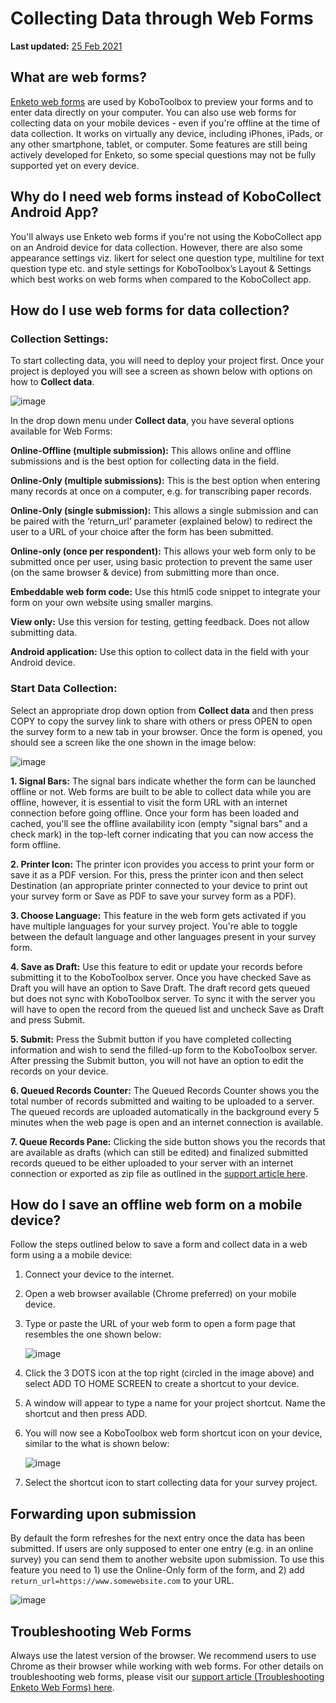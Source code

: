 # Collecting Data through Web Forms
**Last updated:** <a href="https://github.com/kobotoolbox/docs/blob/d71d4bebcaeeb29364a6bb2cfab162f89329eb67/source/data_through_webforms.md" class="reference">25 Feb 2021</a>

## What are web forms?

[Enketo web forms](enketo.md) are used by KoboToolbox to preview your forms and to enter data directly on your computer. You can also use web forms for collecting data on your mobile devices - even if you're offline at the time of data collection. It works on virtually any device, including iPhones, iPads, or any other smartphone, tablet, or computer. Some features are still being actively developed for Enketo, so some special questions may not be fully supported yet on every device.

## Why do I need web forms instead of KoboCollect Android App?

You'll always use Enketo web forms if you're not using the KoboCollect app on an Android device for data collection. However, there are also some appearance settings viz. likert for select one question type, multiline for text question type etc. and style settings for KoboToolbox’s Layout & Settings which best works on web forms when compared to the KoboCollect app. 

## How do I use web forms for data collection?

### Collection Settings:

To start collecting data, you will need to deploy your project first. Once your project is deployed you will see a screen as shown below with options on how to **Collect data**. 

![image](/images/data_through_webforms/collection_settings.png)

In the drop down menu under **Collect data**, you have several options available for Web Forms:

**Online-Offline (multiple submission):** This allows online and offline submissions and is the best option for collecting data in the field.

**Online-Only (multiple submissions):** This is the best option when entering many records at once on a computer, e.g. for transcribing paper records.

**Online-Only (single submission):** This allows a single submission and can be paired with the ‘return_url’ parameter (explained below) to redirect the user to a URL of your choice after the form has been submitted.

**Online-only (once per respondent):** This allows your web form only to be submitted once per user, using basic protection to prevent the same user (on the same browser & device) from submitting more than once.

**Embeddable web form code:** Use this html5 code snippet to integrate your form on your own website using smaller margins.

**View only:** Use this version for testing, getting feedback. Does not allow submitting data.

**Android application:** Use this option to collect data in the field with your Android device.

### Start Data Collection:

Select an appropriate drop down option from **Collect data** and then press COPY to copy the survey link to share with others or press OPEN to open the survey form to a new tab in your browser. Once the form is opened, you should see a screen like the one shown in the image below:

![image](/images/data_through_webforms/data_collection.jpg)

**1. Signal Bars:** The signal bars indicate whether the form can be launched offline or not. Web forms are built to be able to collect data while you are offline, however, it is essential to visit the form URL with an internet connection before going offline. Once your form has been loaded and cached, you'll see the offline availability icon (empty "signal bars" and a check mark) in the top-left corner indicating that you can now access the form offline.

**2. Printer Icon:** The printer icon provides you access to print your form or save it as a PDF version. For this, press the printer icon and then select Destination (an appropriate printer connected to your device to print out your survey form or Save as PDF to save your survey form as a PDF).

**3. Choose Language:** This feature in the web form gets activated if you have multiple languages for your survey project. You're able to toggle between the default language and other languages present in your survey form.

**4. Save as Draft:** Use this feature to edit or update your records before submitting it to the KoboToolbox server. Once you have checked Save as Draft you will have an option to Save Draft. The draft record gets queued but does not sync with KoboToolbox server. To sync it with the server you will have to open the record from the queued list and uncheck Save as Draft and press Submit.

**5. Submit:** Press the Submit button if you have completed collecting information and wish to send the filled-up form to the KoboToolbox server. After pressing the Submit button, you will not have an option to edit the records on your device. 

**6. Queued Records Counter:** The Queued Records Counter shows you the total number of records submitted and waiting to be uploaded to a server. The queued records are uploaded automatically in the background every 5 minutes when the web page is open and an internet connection is available.

**7. Queue Records Pane:** Clicking the side button shows you the records that are available as drafts (which can still be edited) and finalized submitted records queued to be either uploaded to your server with an internet connection or exported as zip file as outlined in the [support article here](manual_upload.md).

## How do I save an offline web form on a mobile device?

Follow the steps outlined below to save a form and collect data in a web form using a a mobile device:

1. Connect your device to the internet.

2. Open a web browser available (Chrome preferred) on your mobile device.

3. Type or paste the URL of your web form to open a form page that resembles the one shown below:

    ![image](/images/data_through_webforms/offline_webform.jpg)

4. Click the 3 DOTS icon at the top right (circled in the image above) and select ADD TO HOME SCREEN to create a shortcut to your device.

5. A window will appear to type a name for your project shortcut. Name the shortcut and then press ADD.

6. You will now see a KoboToolbox web form shortcut icon on your device, similar to the what is shown below:

    ![image](/images/data_through_webforms/kobo_icon.png)

7. Select the shortcut icon to start collecting data for your survey project.

## Forwarding upon submission

By default the form refreshes for the next entry once the data has been submitted. If users are only supposed to enter one entry (e.g. in an online survey) you can send them to another website upon submission. To use this feature you need to 1) use the Online-Only form of the form, and 2) add `return_url=https://www.somewebsite.com` to your URL.

![image](/images/data_through_webforms/url.png)

## Troubleshooting Web Forms

Always use the latest version of the browser. We recommend users to use Chrome as their browser while working with web forms. For other details on troubleshooting web forms, please visit our [support article (Troubleshooting Enketo Web Forms) here](troubleshooting_webforms.md). 
